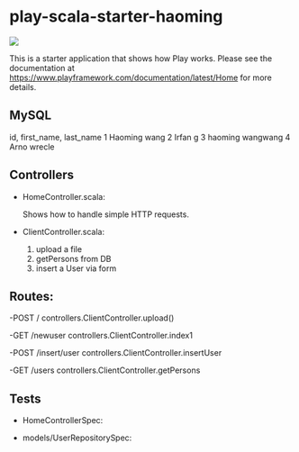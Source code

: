 # play-scala-starter-haoming

[<img src="https://img.shields.io/travis/playframework/play-scala-starter-example.svg"/>](https://travis-ci.org/playframework/play-scala-starter-example)

This is a starter application that shows how Play works.  Please see the documentation at <https://www.playframework.com/documentation/latest/Home> for more details.

## MySQL

id, first_name, last_name
1	Haoming	wang
2	Irfan	g
3	haoming	wangwang
4	Arno	wrecle


## Controllers

- HomeController.scala:

  Shows how to handle simple HTTP requests.

- ClientController.scala:

  1. upload a file
  2. getPersons from DB
  3. insert a User via form


## Routes:

-POST  /                controllers.ClientController.upload()

-GET  /newuser          controllers.ClientController.index1

-POST    /insert/user   controllers.ClientController.insertUser

-GET  /users             controllers.ClientController.getPersons


## Tests

- HomeControllerSpec:

- models/UserRepositorySpec:


